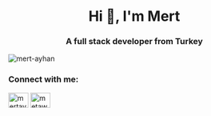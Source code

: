 <h1 align="center">Hi 👋, I'm Mert</h1>
<h3 align="center">A full stack developer from Turkey</h3>
<p align="left"> <img src="https://komarev.com/ghpvc/?username=mert-ayhan&label=Profile%20views&color=0e75b6&style=flat" alt="mert-ayhan" /> </p>

<h3 align="left">Connect with me:</h3>
<p align="left">
<a href="https://linkedin.com/in/mertayhan" target="blank"><img align="center" src="https://camo.githubusercontent.com/28bbd2596707954793abeff9eb24d343c1c78b7bf184b90294b4b190c6097a65/68747470733a2f2f63646e2e6a7364656c6976722e6e65742f6e706d2f73696d706c652d69636f6e7340332e302e312f69636f6e732f6c696e6b6564696e2e737667" alt="mertayhan" height="30" width="40" /></a>
<a href="https://instagram.com/metawow" target="blank"><img align="center" src="https://camo.githubusercontent.com/aecaf87326884e8b0466bb799265a13fee7586246ebda3e066cb7fad82a1fd23/68747470733a2f2f63646e2e6a7364656c6976722e6e65742f6e706d2f73696d706c652d69636f6e7340332e302e312f69636f6e732f696e7374616772616d2e737667" alt="metawow" height="30" width="40" /></a>
</p>
